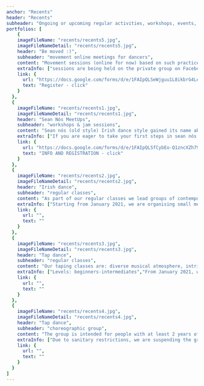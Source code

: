 ```yaml
---
anchor: "Recents"
header: "Recents"
subheader: "Ongoing or upcoming regular activities, workshops, events, projects. Some of them take place online for a while."
portfolios: [
    {
    imageFileName: "recents/recents5.jpg",
    imageFileNameDetail: "recents/recents5.jpg",
    header: "Be moved :)",
    subheader: "movement online meetings for dancers",
    content: "Movement sessions (online for now) based on such practices as yoga, Pilates, Body-Mind Centering®, Franklin Method® or inspirations drawn from contemporary dance techniques. The meetings are organized for people who dance and want to listen more carefully to their body's needs in order to enjoy its use for as long as possible, not only on the dance floor. People claiming not to dance will also be welcome. ",
    extraInfo: ["sessions are being held on the private group on Facebook - 'EtnoBalans się porusza' and/or on Google Meets or Zoom","payment from the heart <3", "registration only via form"],
    link: {
      url: "https://docs.google.com/forms/d/e/1FAIpQLSeWjguu1L8ikbrG4LeId_xgu9ym7Pz6fOtw5V-86AJW6rolzw/viewform",
      text: "Register - click"
    }
  },
  {
    imageFileName: "recents/recents1.jpg",
    imageFileNameDetail: "recents/recents1.jpg",
    header: "Sean Nós MeetUps",
    subheader: "workshops & jam sessions",
    content: "Sean nós (old style) Irish dance style gained its name about 20 years ago, coming from rural areas of Ireland, where the tradition of dance and music was a natural need and way of social entertainment. Recently it has become more and more popular, probably because of its spontaneity and freedom of expression. Leg movements are small and less spacious, close to the floor and the body is relaxed from the waist up. Since it is an improvised form, each dancer presents his own unique style. The dancers Sean nós stay in close contact with the musicians and everyone reacts to what is happening here and now. The desire to combine the energy of dancers and musicians whose passions are the Irish climate and the desire to seek dialogue between them inevitably pushes us to try to work out a regular space for this :)",
    extraInfo: ["If you are eager to take your first steps in sean nós style, please email us. We have an online course for beginners that will give you an insight into the technique.", "We will inform you about the next class dates! If you are interested in learning, please fill out the form."],
    link: {
      url: "https://docs.google.com/forms/d/e/1FAIpQLSfCybEo-Q1zncXZh790nRwNnjkVkOgQhUCrPEGQzW-jJ1E_HA/viewform",
      text: "INFO AND REGISTRATION - click"
    }
  },
  {
    imageFileName: "recents/recents2.jpg",
    imageFileNameDetail: "recents/recents2.jpg",
    header: "Irish dance",
    subheader: "regular classes",
    content: "As part of our regular classes we lead groups of contemporary Irish dance style, both soft shoes and heavy shoes. Our classes means: great music, intriguing steps, encouraging creativity, supporting fitness and friendly community. ",
    extraInfo: ["Starting from January 2021, we are organising small meetings in the dance studio, being aware of the hygiene and sanitation restrictions. ", "Wednesdays | 17:30-19:00 - intermediate/basic pointmakers", "Wednesdays | 19:00-20:30 - beginners/beginners+ pointmakers", "Fridays | 17:30-19:00 - intermediate treblemakers", "Registration and information: magda@etnobalans.pl"],
    link: {
      url: "",
      text: ""
    }
  },
  {
    imageFileName: "recents/recents3.jpg",
    imageFileNameDetail: "recents/recents3.jpg",
    header: "Tap dance",
    subheader: "regular classes",
    content: "Our taping classes are: diverse musical atmosphere, intriguing steps, encouragement to creativity and improvisation and friendly community. During regular classes we focus on dance and improvisation techniques.",
    extraInfo: ["Levels: beginners-intermediates","From January 2021, we are not doing live streams or live classes. However we do have a video footage that we can share with you if you are interested. Keep an eye out, however, because we'll be back soon!"],
    link: {
      url: "",
      text: ""
    }
  },
  {
    imageFileName: "recents/recents4.jpg",
    imageFileNameDetail: "recents/recents4.jpg",
    header: "Tap dance",
    subheader: "choreographic group",
    content: "The group is intended for people with at least 2 years of experience who want to work on the choreographic repertoire (traditional and original) and who are open to smaller or larger stage shows.",
    extraInfo: ["Due to sanitary restrictions, we are suspending the group's activities from mid-October 2020 until further notice, with the hope of returning to the dance floor soon."],
    link: {
      url: "",
      text: ""
    }
  }
]
---
```

